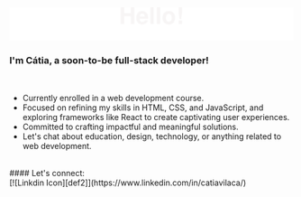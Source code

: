 
![header](./header2.svg)

### I'm Cátia, a soon-to-be full-stack developer!
<br />

- Currently enrolled in a web development course.
- Focused on refining my skills in HTML, CSS, and JavaScript, and exploring frameworks like React to create captivating user experiences.
- Committed to crafting impactful and meaningful solutions.
- Let's chat about education, design, technology, or anything related to web development. <br />
<br />
#### Let's connect:
<br />
[![Linkdin Icon][def2]](https://www.linkedin.com/in/catiavilaca/)

[def]: ./header.gif
[def2]: ./LinkedIn_icon.svg
